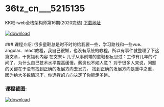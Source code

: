 # 36tz_cn___5215135
KK吧-web全栈架构师第16期(2020完结)
[下载地址](http://www.36tz.cn/article/5215135 "下载地址")
<br/></br>[![download](http://36tz.cn/muke_img/2020_09_2.png "下载地址")](http://www.36tz.cn/article/5215135 "下载地址")
<br/></br>### 课程介绍:
很多童鞋总是时不时的给我要一些，学习路线和一些vue、angular、react教程，我自己很懒，也没有系统的教程，所以有事件就整理了下这篇文章，干货福利内容 在文末↓
几乎从事前端的童鞋都反思过：工作有几年的时间了，为什么自己技术水平提高缓慢，薪资也不如人意？
对于很多人来说，问题的关键在于没有找到正确的发展方向去发力。
找到正确的发展方向是重中之重，因为绝大多数情况下，你选择的方向决定了你能走多远。

### 课程截图:
[![download](http://36tz.cn/muke_img/2020_09_1.png "下载地址")](http://www.36tz.cn/article/5215135 "下载地址")
